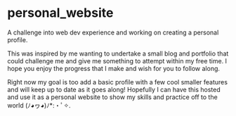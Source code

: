 # personal_website
A challenge into web dev experience and working on creating a personal profile.

This was inspired by me wanting to undertake a small blog and portfolio that could challenge me and give me something to attempt within my free time. I hope you enjoy the progress that I make and wish for you to follow along.

Right now my goal is too add a basic profile with a few cool smaller features and will keep up to date as it goes along! Hopefully I can have this hosted and use it as a personal website to show my skills and practice off to the world 	(ﾉ◕ヮ◕)ﾉ*:・ﾟ✧.
